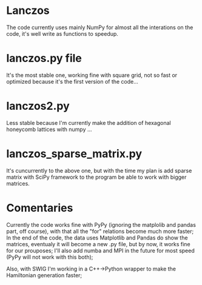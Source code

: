 # Lanczos

The code currently uses mainly NumPy for almost all the interations on the code, it's well write as functions to speedup.

# lanczos.py file 

It's the most stable one, working fine with square grid, not so fast or optimized because it's the first version of the code...

# lanczos2.py

Less stable because I'm currently make the addition of hexagonal honeycomb lattices with numpy ...

# lanczos_sparse_matrix.py 

It's cuncurrently to the above one, but with the time my plan is add sparse matrix with SciPy framework to the program be able to work with bigger matrices.

# Comentaries

Currently the code works fine with PyPy (ignoring the matplolib and pandas part, off course), with that all the "for" relations become much more faster;
In the end of the code, the data uses Matplotlib and Pandas do show the matrices, eventualy it will become a new .py file, but by now, it works fine for our prouposes;
I'll also add numba and MPI in the future for most speed (PyPy will not work with this both);

Also, with SWIG I'm working in a C++->Python wrapper to make the Hamiltonian generation faster;
